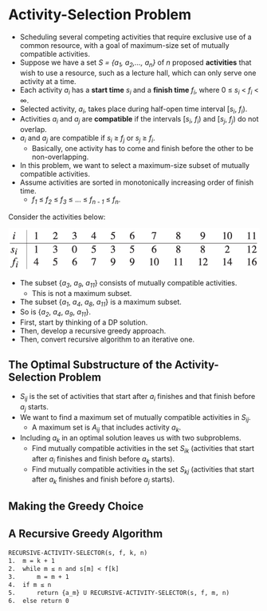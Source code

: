 # Activity-Selection Problem

- Scheduling several competing activities that require exclusive use of a common resource, with a goal of maximum-size set of mutually compatible activities.
- Suppose we have a set *S = {a<sub>1</sub>, a<sub>2</sub>,..., a<sub>n</sub>}* of *n* proposed **activities** that wish to use a resource, such as a lecture hall, which can only serve one activity at a time.
- Each activity *a<sub>i</sub>* has a **start time** *s<sub>i</sub>* and a **finish time** *f<sub>i</sub>*, where 0 ≤ *s<sub>i</sub>* < *f<sub>i</sub>* < ∞.
- Selected activity, *a<sub>i</sub>*, takes place during half-open time interval \[*s<sub>i</sub>*, *f<sub>i</sub>*).
- Activities *a<sub>i</sub>* and *a<sub>j</sub>* are **compatible** if the intervals \[*s<sub>i</sub>*, *f<sub>i</sub>*) and \[*s<sub>j</sub>*, *f<sub>j</sub>*) do not overlap.
- *a<sub>i</sub>* and *a<sub>j</sub>* are compatible if *s<sub>i</sub>* ≥ *f<sub>j</sub>* or *s<sub>j</sub>* ≥ *f<sub>i</sub>*.
    - Basically, one activity has to come and finish before the other to be non-overlapping.
- In this problem, we want to select a maximum-size subset of mutually compatible activities.
- Assume activities are sorted in monotonically increasing order of finish time.
    - *f<sub>1</sub>* ≤ *f<sub>2</sub>* ≤ *f<sub>3</sub>* ≤ ... ≤ *f<sub>n - 1</sub>* ≤ *f<sub>n</sub>*.

Consider the activities below:

![alt text](https://github.com/eyc94/Notes/blob/master/images/activity_selection_table.png "Image of example of activities")

- The subset {*a<sub>3</sub>*, *a<sub>9</sub>*, *a<sub>11</sub>*} consists of mutually compatible activities.
    - This is not a maximum subset.
- The subset {*a<sub>1</sub>*, *a<sub>4</sub>*, *a<sub>8</sub>*, *a<sub>11</sub>*} is a maximum subset.
- So is {*a<sub>2</sub>*, *a<sub>4</sub>*, *a<sub>9</sub>*, *a<sub>11</sub>*}.
- First, start by thinking of a DP solution.
- Then, develop a recursive greedy approach.
- Then, convert recursive algorithm to an iterative one.

## The Optimal Substructure of the Activity-Selection Problem

- *S<sub>ij</sub>* is the set of activities that start after *a<sub>i</sub>* finishes and that finish before *a<sub>j</sub>* starts.
- We want to find a maximum set of mutually compatible activities in *S<sub>ij</sub>*.
    - A maximum set is *A<sub>ij</sub>* that includes activity *a<sub>k</sub>*.
- Including *a<sub>k</sub>* in an optimal solution leaves us with two subproblems.
    - Find mutually compatible activities in the set *S<sub>ik</sub>* (activities that start after *a<sub>i</sub>* finishes and finish before *a<sub>k</sub>* starts).
    - Find mutually compatible activities in the set *S<sub>kj</sub>* (activities that start after *a<sub>k</sub>* finishes and finish before *a<sub>j</sub>* starts).

## Making the Greedy Choice

## A Recursive Greedy Algorithm

```
RECURSIVE-ACTIVITY-SELECTOR(s, f, k, n)
1.  m = k + 1
2.  while m ≤ n and s[m] < f[k]
3.      m = m + 1
4.  if m ≤ n
5.      return {a_m} U RECURSIVE-ACTIVITY-SELECTOR(s, f, m, n)
6.  else return 0
```